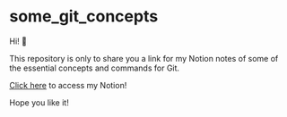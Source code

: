 # some_git_concepts
Hi! 🖖

This repository is only to share you a link for my Notion notes of some of the essential concepts and commands for Git.

<a href="https://subdued-process-2ab.notion.site/some-basic-commands-and-concepts-in-Git-e8ba3a2513474c9f93a35808b62348af">Click here</a> to access my Notion!

Hope you like it!
